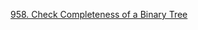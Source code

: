  [958. Check Completeness of a Binary Tree](https://leetcode-cn.com/problems/check-completeness-of-a-binary-tree/)